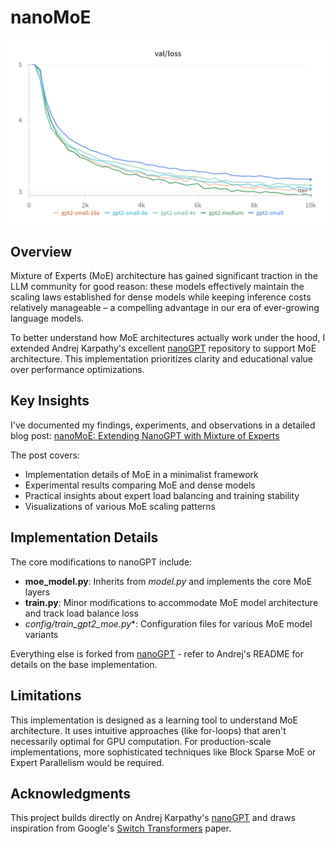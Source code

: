 # nanoMoE

![moe_loss_curve](assets/loss_curve.png)

## Overview

Mixture of Experts (MoE) architecture has gained significant traction in the LLM community for good reason: these models effectively maintain the scaling laws established for dense models while keeping inference costs relatively manageable – a compelling advantage in our era of ever-growing language models.

To better understand how MoE architectures actually work under the hood, I extended Andrej Karpathy's excellent [nanoGPT](https://github.com/karpathy/nanoGPT) repository to support MoE architecture. This implementation prioritizes clarity and educational value over performance optimizations.

## Key Insights

I've documented my findings, experiments, and observations in a detailed blog post:
[nanoMoE: Extending NanoGPT with Mixture of Experts](https://sijunhe.github.io/2025/03/23/nano-moe.html)

The post covers:
- Implementation details of MoE in a minimalist framework
- Experimental results comparing MoE and dense models
- Practical insights about expert load balancing and training stability
- Visualizations of various MoE scaling patterns

## Implementation Details

The core modifications to nanoGPT include:

- **moe_model.py**: Inherits from *model.py* and implements the core MoE layers
- **train.py**: Minor modifications to accommodate MoE model architecture and track load balance loss
- **config/train_gpt2_moe*.py**: Configuration files for various MoE model variants

Everything else is forked from [nanoGPT](https://github.com/karpathy/nanoGPT) - refer to Andrej's README for details on the base implementation.

## Limitations

This implementation is designed as a learning tool to understand MoE architecture. It uses intuitive approaches (like for-loops) that aren't necessarily optimal for GPU computation. For production-scale implementations, more sophisticated techniques like Block Sparse MoE or Expert Parallelism would be required.

## Acknowledgments

This project builds directly on Andrej Karpathy's [nanoGPT](https://github.com/karpathy/nanoGPT) and draws inspiration from Google's [Switch Transformers](https://arxiv.org/abs/2101.03961) paper.